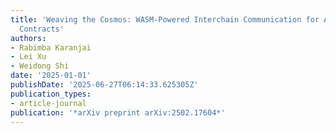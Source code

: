 ```yaml
---
title: 'Weaving the Cosmos: WASM-Powered Interchain Communication for AI Enabled Smart
  Contracts'
authors:
- Rabimba Karanjai
- Lei Xu
- Weidong Shi
date: '2025-01-01'
publishDate: '2025-06-27T06:14:33.625305Z'
publication_types:
- article-journal
publication: '*arXiv preprint arXiv:2502.17604*'
---
```

